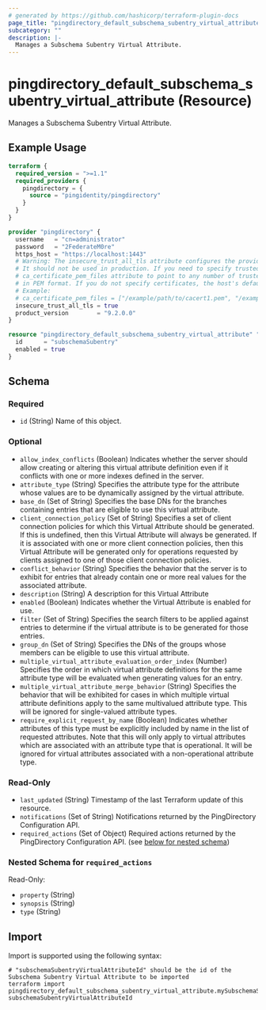 ```yaml
---
# generated by https://github.com/hashicorp/terraform-plugin-docs
page_title: "pingdirectory_default_subschema_subentry_virtual_attribute Resource - terraform-provider-pingdirectory"
subcategory: ""
description: |-
  Manages a Subschema Subentry Virtual Attribute.
---
```


# pingdirectory_default_subschema_subentry_virtual_attribute (Resource)

Manages a Subschema Subentry Virtual Attribute.

## Example Usage

```terraform
terraform {
  required_version = ">=1.1"
  required_providers {
    pingdirectory = {
      source = "pingidentity/pingdirectory"
    }
  }
}

provider "pingdirectory" {
  username   = "cn=administrator"
  password   = "2FederateM0re"
  https_host = "https://localhost:1443"
  # Warning: The insecure_trust_all_tls attribute configures the provider to trust any certificate presented by the PingDirectory server.
  # It should not be used in production. If you need to specify trusted CA certificates, use the
  # ca_certificate_pem_files attribute to point to any number of trusted CA certificate files
  # in PEM format. If you do not specify certificates, the host's default root CA set will be used.
  # Example:
  # ca_certificate_pem_files = ["/example/path/to/cacert1.pem", "/example/path/to/cacert2.pem"]
  insecure_trust_all_tls = true
  product_version        = "9.2.0.0"
}

resource "pingdirectory_default_subschema_subentry_virtual_attribute" "mySubschemaSubentryVirtualAttribute" {
  id      = "subschemaSubentry"
  enabled = true
}
```

<!-- schema generated by tfplugindocs -->
## Schema

### Required

- `id` (String) Name of this object.

### Optional

- `allow_index_conflicts` (Boolean) Indicates whether the server should allow creating or altering this virtual attribute definition even if it conflicts with one or more indexes defined in the server.
- `attribute_type` (String) Specifies the attribute type for the attribute whose values are to be dynamically assigned by the virtual attribute.
- `base_dn` (Set of String) Specifies the base DNs for the branches containing entries that are eligible to use this virtual attribute.
- `client_connection_policy` (Set of String) Specifies a set of client connection policies for which this Virtual Attribute should be generated. If this is undefined, then this Virtual Attribute will always be generated. If it is associated with one or more client connection policies, then this Virtual Attribute will be generated only for operations requested by clients assigned to one of those client connection policies.
- `conflict_behavior` (String) Specifies the behavior that the server is to exhibit for entries that already contain one or more real values for the associated attribute.
- `description` (String) A description for this Virtual Attribute
- `enabled` (Boolean) Indicates whether the Virtual Attribute is enabled for use.
- `filter` (Set of String) Specifies the search filters to be applied against entries to determine if the virtual attribute is to be generated for those entries.
- `group_dn` (Set of String) Specifies the DNs of the groups whose members can be eligible to use this virtual attribute.
- `multiple_virtual_attribute_evaluation_order_index` (Number) Specifies the order in which virtual attribute definitions for the same attribute type will be evaluated when generating values for an entry.
- `multiple_virtual_attribute_merge_behavior` (String) Specifies the behavior that will be exhibited for cases in which multiple virtual attribute definitions apply to the same multivalued attribute type. This will be ignored for single-valued attribute types.
- `require_explicit_request_by_name` (Boolean) Indicates whether attributes of this type must be explicitly included by name in the list of requested attributes. Note that this will only apply to virtual attributes which are associated with an attribute type that is operational. It will be ignored for virtual attributes associated with a non-operational attribute type.

### Read-Only

- `last_updated` (String) Timestamp of the last Terraform update of this resource.
- `notifications` (Set of String) Notifications returned by the PingDirectory Configuration API.
- `required_actions` (Set of Object) Required actions returned by the PingDirectory Configuration API. (see [below for nested schema](#nestedatt--required_actions))

<a id="nestedatt--required_actions"></a>
### Nested Schema for `required_actions`

Read-Only:

- `property` (String)
- `synopsis` (String)
- `type` (String)

## Import

Import is supported using the following syntax:

```shell
# "subschemaSubentryVirtualAttributeId" should be the id of the Subschema Subentry Virtual Attribute to be imported
terraform import pingdirectory_default_subschema_subentry_virtual_attribute.mySubschemaSubentryVirtualAttribute subschemaSubentryVirtualAttributeId
```
